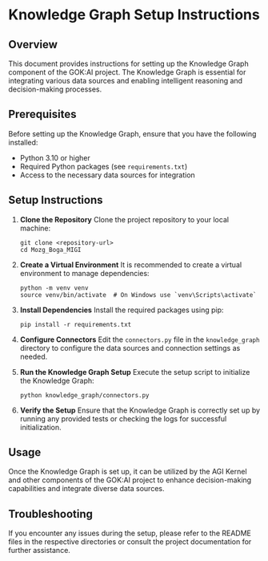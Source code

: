 # Knowledge Graph Setup Instructions

## Overview
This document provides instructions for setting up the Knowledge Graph component of the GOK:AI project. The Knowledge Graph is essential for integrating various data sources and enabling intelligent reasoning and decision-making processes.

## Prerequisites
Before setting up the Knowledge Graph, ensure that you have the following installed:
- Python 3.10 or higher
- Required Python packages (see `requirements.txt`)
- Access to the necessary data sources for integration

## Setup Instructions

1. **Clone the Repository**
   Clone the project repository to your local machine:
   ```
   git clone <repository-url>
   cd Mozg_Boga_MIGI
   ```

2. **Create a Virtual Environment**
   It is recommended to create a virtual environment to manage dependencies:
   ```
   python -m venv venv
   source venv/bin/activate  # On Windows use `venv\Scripts\activate`
   ```

3. **Install Dependencies**
   Install the required packages using pip:
   ```
   pip install -r requirements.txt
   ```

4. **Configure Connectors**
   Edit the `connectors.py` file in the `knowledge_graph` directory to configure the data sources and connection settings as needed.

5. **Run the Knowledge Graph Setup**
   Execute the setup script to initialize the Knowledge Graph:
   ```
   python knowledge_graph/connectors.py
   ```

6. **Verify the Setup**
   Ensure that the Knowledge Graph is correctly set up by running any provided tests or checking the logs for successful initialization.

## Usage
Once the Knowledge Graph is set up, it can be utilized by the AGI Kernel and other components of the GOK:AI project to enhance decision-making capabilities and integrate diverse data sources.

## Troubleshooting
If you encounter any issues during the setup, please refer to the README files in the respective directories or consult the project documentation for further assistance.